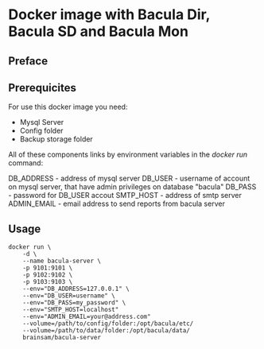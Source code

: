 # Docker image with Bacula Dir, Bacula SD and Bacula Mon

## Preface

## Prerequicites

For use this docker image you need:

* Mysql Server
* Config folder
* Backup storage folder

All of these components links by environment variables in the *docker run* command:

DB_ADDRESS - address of mysql server
DB_USER - username of account on mysql server, that have admin privileges on database "bacula"
DB_PASS - password for DB_USER accout
SMTP_HOST - address of smtp server
ADMIN_EMAIL - email address to send reports from bacula server



## Usage

```
docker run \
    -d \
    --name bacula-server \
    -p 9101:9101 \
    -p 9102:9102 \
    -p 9103:9103 \
    --env="DB_ADDRESS=127.0.0.1" \
    --env="DB_USER=username" \
    --env="DB_PASS=my_password" \
    --env="SMTP_HOST=localhost"
    --env="ADMIN_EMAIL=your@address.com"
    --volume=/path/to/config/folder:/opt/bacula/etc/
    --volume=/path/to/data/folder:/opt/bacula/data/
    brainsam/bacula-server

``` 
